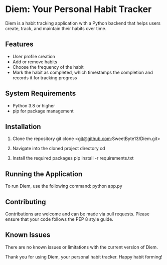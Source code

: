 # Diem: Your Personal Habit Tracker

Diem is a habit tracking application with a Python backend that helps users create, track, and maintain their habits over time.

## Features

- User profile creation
- Add or remove habits
- Choose the frequency of the habit
- Mark the habit as completed, which timestamps the completion and records it for tracking progress

## System Requirements

- Python 3.8 or higher
- pip for package management

## Installation

1. Clone the repository
git clone <git@github.com:SweetByte13/Diem.git>

2. Navigate into the cloned project directory
cd <Diem>

3. Install the required packages
pip install -r requirements.txt

## Running the Application

To run Diem, use the following command:
python app.py


## Contributing

Contributions are welcome and can be made via pull requests. Please ensure that your code follows the PEP 8 style guide.

## Known Issues

There are no known issues or limitations with the current version of Diem.

Thank you for using Diem, your personal habit tracker. Happy habit forming!
